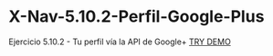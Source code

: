 # X-Nav-5.10.2-Perfil-Google-Plus
Ejercicio 5.10.2 - Tu perfil vía la API de Google+
[TRY DEMO](https://jesusgo.github.io/X-Nav-5.10.2-Perfil-Google-Plus/)
